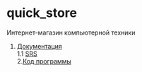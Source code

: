 # quick_store
Интернет-магазин компьютерной техники<br>

1. [Документация](https://github.com/SachkoAlex/quick_store/tree/master/Documentation)<br>
1.1 [SRS](https://github.com/SachkoAlex/quick_store/blob/master/Documentation/SRS.md)<br>
2.[Код программы](https://github.com/SachkoAlex/online_shop/tree/master/src/main/java/com/bsuir/trtpo/backend)<br>

